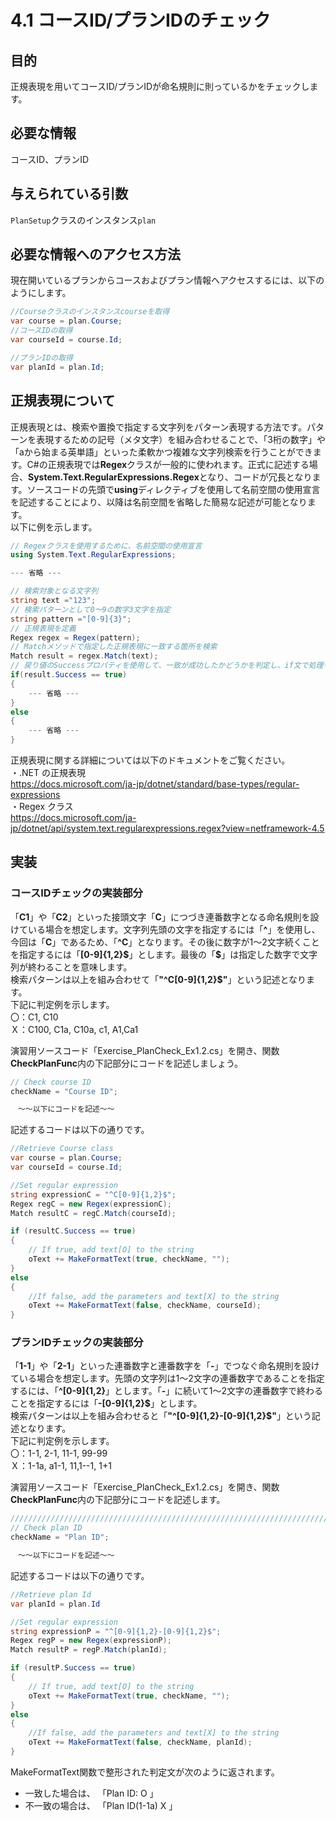 # 4.1 コースID/プランIDのチェック

## 目的

正規表現を用いてコースID/プランIDが命名規則に則っているかをチェックします。

## 必要な情報

コースID、プランID

## 与えられている引数

`PlanSetup`クラスのインスタンス`plan`

## 必要な情報へのアクセス方法

現在開いているプランからコースおよびプラン情報へアクセスするには、以下のようにします。

```csharp
//Courseクラスのインスタンスcourseを取得
var course = plan.Course;
//コースIDの取得
var courseId = course.Id;

//プランIDの取得
var planId = plan.Id;
```

## 正規表現について

正規表現とは、検索や置換で指定する文字列をパターン表現する方法です。パターンを表現するための記号（メタ文字）を組み合わせることで、「3桁の数字」や「aから始まる英単語」といった柔軟かつ複雑な文字列検索を行うことができます。C#の正規表現では**Regex**クラスが一般的に使われます。正式に記述する場合、**System.Text.RegularExpressions.Regex**となり、コードが冗長となります。ソースコードの先頭で**using**ディレクティブを使用して名前空間の使用宣言を記述することにより、以降は名前空間を省略した簡易な記述が可能となります。  
以下に例を示します。  

```csharp
// Regexクラスを使用するために、名前空間の使用宣言
using System.Text.RegularExpressions;

--- 省略 ---

// 検索対象となる文字列
string text ="123";
// 検索パターンとして0～9の数字3文字を指定
string pattern ="[0-9]{3}";
// 正規表現を定義
Regex regex = Regex(pattern);
// Matchメソッドで指定した正規表現に一致する箇所を検索
Match result = regex.Match(text);
// 戻り値のSuccessプロパティを使用して、一致が成功したかどうかを判定し、if文で処理を分岐
if(result.Success == true)
{
    --- 省略 ---
}
else
{
    --- 省略 ---
}
```

正規表現に関する詳細については以下のドキュメントをご覧ください。  
・.NET の正規表現  
<https://docs.microsoft.com/ja-jp/dotnet/standard/base-types/regular-expressions>  
・Regex クラス  
<https://docs.microsoft.com/ja-jp/dotnet/api/system.text.regularexpressions.regex?view=netframework-4.5>  

## 実装

### コースIDチェックの実装部分

「**C1**」や「**C2**」といった接頭文字「**C**」につづき連番数字となる命名規則を設けている場合を想定します。文字列先頭の文字を指定するには「**^**」を使用し、今回は「**C**」であるため、「**^C**」となります。その後に数字が1～2文字続くことを指定するには「**[0-9]{1,2}\$**」とします。最後の「**\$**」は指定した数字で文字列が終わることを意味します。  
検索パターンは以上を組み合わせて「**"^C[0-9]{1,2}\$"**」という記述となります。  
下記に判定例を示します。  
〇：C1, C10  
Ｘ：C100, C1a, C10a, c1, A1,Ca1  

演習用ソースコード「Exercise_PlanCheck_Ex1.2.cs」を開き、関数**CheckPlanFunc**内の下記部分にコードを記述しましょう。  

```csharp
// Check course ID 
checkName = "Course ID";

　～～以下にコードを記述～～
```

記述するコードは以下の通りです。

```csharp
//Retrieve Course class
var course = plan.Course;
var courseId = course.Id;

//Set regular expression
string expressionC = "^C[0-9]{1,2}$";
Regex regC = new Regex(expressionC);
Match resultC = regC.Match(courseId);

if (resultC.Success == true)
{
    // If true, add text[O] to the string
    oText += MakeFormatText(true, checkName, "");
}
else
{
    //If false, add the parameters and text[X] to the string
    oText += MakeFormatText(false, checkName, courseId);
}
```

### プランIDチェックの実装部分

「**1-1**」や「**2-1**」といった連番数字と連番数字を「**-**」でつなぐ命名規則を設けている場合を想定します。先頭の文字列は1～2文字の連番数字であることを指定するには、「**^[0-9]{1,2}**」とします。「**-**」に続いて1～2文字の連番数字で終わることを指定するには「**-[0-9]{1,2}\$**」とします。  
検索パターンは以上を組み合わせると「**"^[0-9]{1,2}-[0-9]{1,2}\$"**」という記述となります。  
下記に判定例を示します。  
〇：1-1, 2-1, 11-1, 99-99  
Ｘ：1-1a, a1-1, 11,1--1, 1+1  

演習用ソースコード「Exercise_PlanCheck_Ex1.2.cs」を開き、関数**CheckPlanFunc**内の下記部分にコードを記述します。  

```csharp
/////////////////////////////////////////////////////////////////////////
// Check plan ID
checkName = "Plan ID";

　～～以下にコードを記述～～
```

記述するコードは以下の通りです。

```csharp
//Retrieve plan Id
var planId = plan.Id

//Set regular expression
string expressionP = "^[0-9]{1,2}-[0-9]{1,2}$";
Regex regP = new Regex(expressionP);
Match resultP = regP.Match(planId);

if (resultP.Success == true)
{
    // If true, add text[O] to the string
    oText += MakeFormatText(true, checkName, "");
}
else
{
    //If false, add the parameters and text[X] to the string
    oText += MakeFormatText(false, checkName, planId);
}
```

MakeFormatText関数で整形された判定文が次のように返されます。  

- 一致した場合は、    「Plan ID: O 」  
- 不一致の場合は、    「Plan ID(1-1a) X 」 
